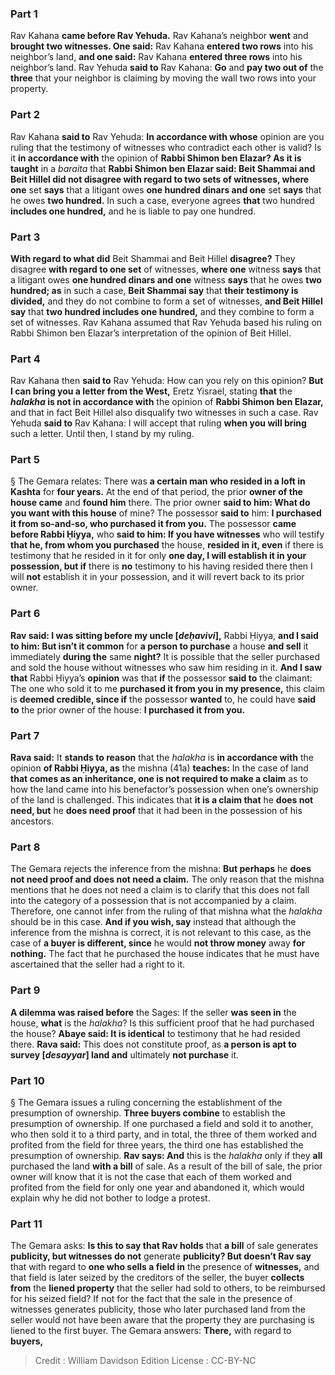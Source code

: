 
### Part 1
Rav Kahana <b>came before Rav Yehuda.</b> Rav Kahana’s neighbor <b>went</b> and <b>brought two witnesses. One said:</b> Rav Kahana <b>entered two rows</b> into his neighbor’s land, <b>and one said:</b> Rav Kahana <b>entered three rows</b> into his neighbor’s land. Rav Yehuda <b>said to</b> Rav Kahana: <b>Go</b> and <b>pay two out of</b> the <b>three</b> that your neighbor is claiming by moving the wall two rows into your property.

### Part 2
Rav Kahana <b>said to</b> Rav Yehuda: <b>In accordance with whose</b> opinion are you ruling that the testimony of witnesses who contradict each other is valid? Is it <b>in accordance with</b> the opinion of <b>Rabbi Shimon ben Elazar? As it is taught</b> in a <i>baraita</i> that <b>Rabbi Shimon ben Elazar said: Beit Shammai and Beit Hillel did not disagree with regard to two sets of witnesses, where one</b> set <b>says</b> that a litigant owes <b>one hundred dinars and one</b> set <b>says</b> that he owes <b>two hundred.</b> In such a case, everyone agrees <b>that</b> two hundred <b>includes one hundred,</b> and he is liable to pay one hundred.

### Part 3
<b>With regard to what did</b> Beit Shammai and Beit Hillel <b>disagree?</b> They disagree <b>with regard to one set</b> of witnesses, <b>where one</b> witness <b>says</b> that a litigant owes <b>one hundred dinars and one</b> witness <b>says</b> that he owes <b>two hundred; as</b> in such a case, <b>Beit Shammai say</b> that <b>their testimony is divided,</b> and they do not combine to form a set of witnesses, <b>and Beit Hillel say</b> that <b>two hundred includes one hundred,</b> and they combine to form a set of witnesses. Rav Kahana assumed that Rav Yehuda based his ruling on Rabbi Shimon ben Elazar’s interpretation of the opinion of Beit Hillel.

### Part 4
Rav Kahana then <b>said to</b> Rav Yehuda: How can you rely on this opinion? <b>But I can bring you a letter from the West,</b> Eretz Yisrael, stating <b>that</b> the <b><i>halakha</i> is not in accordance with</b> the opinion of <b>Rabbi Shimon ben Elazar,</b> and that in fact Beit Hillel also disqualify two witnesses in such a case. Rav Yehuda <b>said to</b> Rav Kahana: I will accept that ruling <b>when you will bring</b> such a letter. Until then, I stand by my ruling.

### Part 5
§ The Gemara relates: There was <b>a certain man who resided in a loft in Kashta</b> for <b>four years.</b> At the end of that period, the prior <b>owner of the house came</b> and <b>found him</b> there. The prior owner <b>said to him: What do you want with this house</b> of mine? The possessor <b>said to</b> him: <b>I purchased it from so-and-so, who purchased it from you.</b> The possessor <b>came before Rabbi Ḥiyya,</b> who <b>said to him: If you have witnesses</b> who will testify <b>that he, from whom you purchased</b> the house, <b>resided in it, even</b> if there is testimony that he resided in it for only <b>one day, I will establish it in your possession, but if</b> there is <b>no</b> testimony to his having resided there then I will <b>not</b> establish it in your possession, and it will revert back to its prior owner.

### Part 6
<b>Rav said: I was sitting before my uncle [<i>deḥavivi</i>],</b> Rabbi Ḥiyya, <b>and I said to him: But isn’t it common</b> for <b>a person to purchase</b> a house <b>and sell</b> it immediately <b>during the</b> same <b>night?</b> It is possible that the seller purchased and sold the house without witnesses who saw him residing in it. <b>And I saw that</b> Rabbi Ḥiyya’s <b>opinion</b> was that <b>if</b> the possessor <b>said to</b> the claimant: The one who sold it to me <b>purchased it from you in my presence,</b> this claim is <b>deemed credible, since if</b> the possessor <b>wanted</b> to, he could have <b>said to</b> the prior owner of the house: <b>I purchased it from you.</b>

### Part 7
<b>Rava said:</b> It <b>stands to reason</b> that the <i>halakha</i> is <b>in accordance with</b> the opinion <b>of Rabbi Ḥiyya, as</b> the mishna (41a) <b>teaches:</b> In the case of land <b>that comes as an inheritance, one is not required to make a claim</b> as to how the land came into his benefactor’s possession when one’s ownership of the land is challenged. This indicates that <b>it is a claim that</b> he <b>does not need, but</b> he <b>does need proof</b> that it had been in the possession of his ancestors.

### Part 8
The Gemara rejects the inference from the mishna: <b>But perhaps</b> he <b>does not need proof and does not need a claim.</b> The only reason that the mishna mentions that he does not need a claim is to clarify that this does not fall into the category of a possession that is not accompanied by a claim. Therefore, one cannot infer from the ruling of that mishna what the <i>halakha</i> should be in this case. <b>And if you wish, say</b> instead that although the inference from the mishna is correct, it is not relevant to this case, as the case of <b>a buyer is different, since</b> he would <b>not throw money</b> away <b>for nothing.</b> The fact that he purchased the house indicates that he must have ascertained that the seller had a right to it.

### Part 9
<b>A dilemma was raised before</b> the Sages: If the seller <b>was seen in</b> the house, <b>what</b> is the <i>halakha</i>? Is this sufficient proof that he had purchased the house? <b>Abaye said: It is identical</b> to testimony that he had resided there. <b>Rava said:</b> This does not constitute proof, as <b>a person is apt to survey [<i>desayyar</i>] land and</b> ultimately <b>not purchase</b> it.

### Part 10
§ The Gemara issues a ruling concerning the establishment of the presumption of ownership. <b>Three buyers combine</b> to establish the presumption of ownership. If one purchased a field and sold it to another, who then sold it to a third party, and in total, the three of them worked and profited from the field for three years, the third one has established the presumption of ownership. <b>Rav says: And</b> this is the <i>halakha</i> only if they <b>all</b> purchased the land <b>with a bill</b> of sale. As a result of the bill of sale, the prior owner will know that it is not the case that each of them worked and profited from the field for only one year and abandoned it, which would explain why he did not bother to lodge a protest.

### Part 11
The Gemara asks: <b>Is this to say that Rav holds</b> that <b>a bill</b> of sale generates <b>publicity, but witnesses do not</b> generate <b>publicity? But doesn’t Rav say</b> that with regard to <b>one who sells a field in</b> the presence of <b>witnesses,</b> and that field is later seized by the creditors of the seller, the buyer <b>collects from</b> the <b>liened property</b> that the seller had sold to others, to be reimbursed for his seized field? If not for the fact that the sale in the presence of witnesses generates publicity, those who later purchased land from the seller would not have been aware that the property they are purchasing is liened to the first buyer. The Gemara answers: <b>There,</b> with regard to <b>buyers,</b>

>Credit : William Davidson Edition
>License : CC-BY-NC